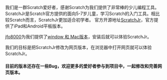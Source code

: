 我们是一群Scratch爱好者，感谢Scratch为我们提供了非常棒的少儿编程工具。
ScratchJr是Scratch官方提供的面向5-7岁儿童，学习Scratch的入门工具。相比较Scratch而言，ScratchJr更加适合初学者。
官方开源地址[ScratchJr](https://github.com/LLK/scratchjr)，官方提供了iPad和Android平板版本。

[jfo8000](https://github.com/jfo8000/ScratchJr-Desktop/)为我们提供了[window 和 Mac版本](https://jfo8000.github.io/ScratchJr-Desktop/)，安装后就可以体验ScratchJr。

我们的目标是把ScratchJr修改为网页版本，在浏览器中打开网页就可以体验ScratchJr。
#### 目前的版本还存在一些Bug，欢迎更多的爱好者参与到项目中，一起修改和完善网页版本。

